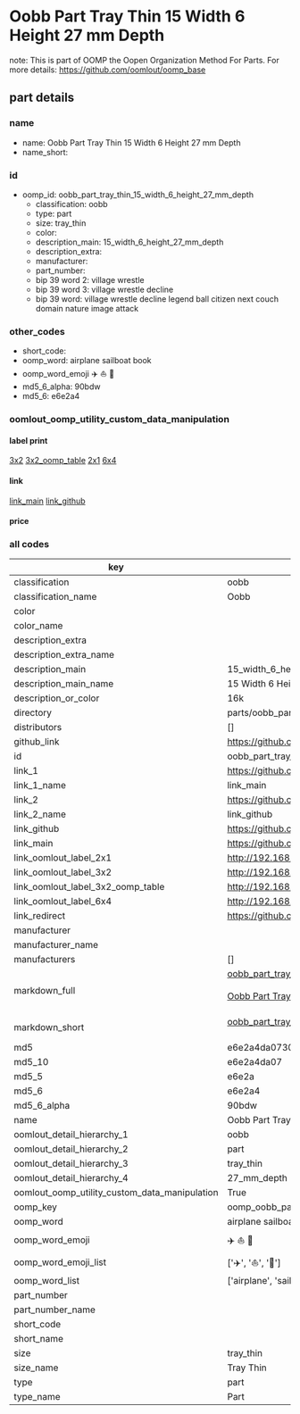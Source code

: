 # Oobb Part Tray Thin 15 Width 6 Height 27 mm Depth  

note: This is part of OOMP the Oopen Organization Method For Parts. For more details: https://github.com/oomlout/oomp_base

##  part details
  







### name
* name: Oobb Part Tray Thin 15 Width 6 Height 27 mm Depth
* name_short: 
### id
* oomp_id: oobb_part_tray_thin_15_width_6_height_27_mm_depth
  * classification: oobb
  * type: part
  * size: tray_thin
  * color: 
  * description_main: 15_width_6_height_27_mm_depth
  * description_extra: 
  * manufacturer: 
  * part_number: 
  * bip 39 word 2: village wrestle
  * bip 39 word 3: village wrestle decline
  * bip 39 word: village wrestle decline legend ball citizen next couch domain nature image attack

### other_codes
* short_code: 
* oomp_word: airplane sailboat book
* oomp_word_emoji :airplane: :sailboat: :book:
* md5_6_alpha: 90bdw
* md5_6: e6e2a4






### oomlout_oomp_utility_custom_data_manipulation
#### label print
[3x2](http://192.168.1.245:1112/?label=oomp%2090bdw)
[3x2_oomp_table](http://192.168.1.108:1112/?label=oomp%2090bdw)
[2x1](http://192.168.1.242:1112/?label=oomp%2090bdw)
[6x4](http://192.168.1.55:1112/?label=oomp%2090bdw)    

#### link

[link_main](https://github.com/oomlout/oomlout_oomp_version_1_messy/tree/main/parts/oobb_part_tray_thin_15_width_6_height_27_mm_depth) [link_github](https://github.com/oomlout/oomlout_oomp_version_1_messy/tree/main/parts/oobb_part_tray_thin_15_width_6_height_27_mm_depth)                             

#### price







### all codes 
| key | value |  
| --- | --- |  
| classification | oobb |  
| classification_name | Oobb |  
| color |  |  
| color_name |  |  
| description_extra |  |  
| description_extra_name |  |  
| description_main | 15_width_6_height_27_mm_depth |  
| description_main_name | 15 Width 6 Height 27 mm Depth |  
| description_or_color | 16k |  
| directory | parts/oobb_part_tray_thin_15_width_6_height_27_mm_depth |  
| distributors | [] |  
| github_link | https://github.com/oomlout/oomlout_oomp_part_src/tree/main/parts/oobb_part_tray_thin_15_width_6_height_27_mm_depth |  
| id | oobb_part_tray_thin_15_width_6_height_27_mm_depth |  
| link_1 | https://github.com/oomlout/oomlout_oomp_version_1_messy/tree/main/parts/oobb_part_tray_thin_15_width_6_height_27_mm_depth |  
| link_1_name | link_main |  
| link_2 | https://github.com/oomlout/oomlout_oomp_version_1_messy/tree/main/parts/oobb_part_tray_thin_15_width_6_height_27_mm_depth |  
| link_2_name | link_github |  
| link_github | https://github.com/oomlout/oomlout_oomp_version_1_messy/tree/main/parts/oobb_part_tray_thin_15_width_6_height_27_mm_depth |  
| link_main | https://github.com/oomlout/oomlout_oomp_version_1_messy/tree/main/parts/oobb_part_tray_thin_15_width_6_height_27_mm_depth |  
| link_oomlout_label_2x1 | http://192.168.1.242:1112/?label=oomp%2090bdw |  
| link_oomlout_label_3x2 | http://192.168.1.245:1112/?label=oomp%2090bdw |  
| link_oomlout_label_3x2_oomp_table | http://192.168.1.108:1112/?label=oomp%2090bdw |  
| link_oomlout_label_6x4 | http://192.168.1.55:1112/?label=oomp%2090bdw |  
| link_redirect | https://github.com/oomlout/oomlout_oomp_version_1_messy/tree/main/parts/oobb_part_tray_thin_15_width_6_height_27_mm_depth |  
| manufacturer |  |  
| manufacturer_name |  |  
| manufacturers | [] |  
| markdown_full | [oobb_part_tray_thin_15_width_6_height_27_mm_depth](none)<br>[](none)<br>[Oobb Part Tray Thin 15 Width 6 Height 27 Mm Depth](none)<br><br> |  
| markdown_short | [oobb_part_tray_thin_15_width_6_height_27_mm_depth](none)<br><br> |  
| md5 | e6e2a4da0730f2a8a508f7f871ff97a0 |  
| md5_10 | e6e2a4da07 |  
| md5_5 | e6e2a |  
| md5_6 | e6e2a4 |  
| md5_6_alpha | 90bdw |  
| name | Oobb Part Tray Thin 15 Width 6 Height 27 mm Depth |  
| oomlout_detail_hierarchy_1 | oobb |  
| oomlout_detail_hierarchy_2 | part |  
| oomlout_detail_hierarchy_3 | tray_thin |  
| oomlout_detail_hierarchy_4 | 27_mm_depth |  
| oomlout_oomp_utility_custom_data_manipulation | True |  
| oomp_key | oomp_oobb_part_tray_thin_15_width_6_height_27_mm_depth |  
| oomp_word | airplane sailboat book |  
| oomp_word_emoji | :airplane: :sailboat: :book: |  
| oomp_word_emoji_list | [':airplane:', ':sailboat:', ':book:'] |  
| oomp_word_list | ['airplane', 'sailboat', 'book'] |  
| part_number |  |  
| part_number_name |  |  
| short_code |  |  
| short_name |  |  
| size | tray_thin |  
| size_name | Tray Thin |  
| type | part |  
| type_name | Part |  
